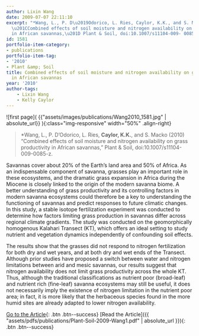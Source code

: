 ```yaml
---
author: Lixin Wang
date: 2009-07-07 22:11:10
excerpt: "*Wang, L., P. D\u2019Odorico, L. Ries, Caylor, K.K., and S. Macko (2010)
  \u201CCombined effects of soil moisture and nitrogen availability on grass productivity
  in African savannas,\u201D Plant & Soil, doi:10.1007/s11104-009- 0085-z."
id: 1581
portfolio-item-category:
- publications
portfolio-item-tag:
- '2010'
- Plant &amp; Soil
title: Combined effects of soil moisture and nitrogen availability on grass productivity
  in African savannas
year: '2010'
author-tags:
    - Lixin Wang
    - Kelly Caylor
---
```


![first page]( {{"assets/images/publications/Wang2010_1581.jpg" | absolute_url}} ){:class="img-responsive" width="50%" .align-right}

> *Wang, L., P. D’Odorico, L. Ries, **Caylor, K.K.**, and S. Macko (2010) “Combined effects of soil moisture and nitrogen availability on grass productivity in African savannas,” Plant & Soil, doi:10.1007/s11104-009-0085-z.


Savannas cover about 20% of the Earth’s land area and 50% of Africa. As an indispensable component of savanna, grasses play an important role in these ecosystems, and the dramatic grass expansion in Africa during the Miocene is closely linked to the origin of the modern savanna biome. A better understanding of grass productivity and its controlling factors in modern savanna ecosystems could therefore be a key to understanding the functioning of savannas and predict responses to future climatic changes. In this study, a stable isotope fertilization experiment was conducted to determine how factors limiting grass production in savannas differ across regional climate gradients. The study was conducted on the geomorphically homogenous Kalahari Transect (KT), which offers an ideal setting to study nutrient and vegetation dynamics independently of confounding soil effects. 

The results show that the grasses did not respond to nitrogen fertilization for both dry and wet years, and at both dry and wet ends of the Transect. Although prior studies have proposed a switch between water and nitrogen limitations between arid and mesic savannas, our results suggest that nitrogen availability does not limit grass productivity across the whole KT. Thus, although the traditional classifications as nutrient poor (broad-leaf) and nutrient rich (fine-leaf) savanna ecosystems may still be useful, it does not necessarily imply the existence of nitrogen limitation in the nutrient poor area; in fact, it is more likely that the herbaceous species found in the more humid sites are already adapted to lower nitrogen availability.


[Go to the Article](http://dx.doi.org/10.1007/s11104-009-0085-z){: .btn .btn--success} [Read the Article]({{ "assets/pdfs/publications/Plant-Soil-2009-Wang1.pdf" | absolute_url }}){: .btn .btn--success}
